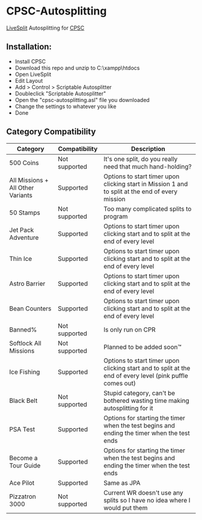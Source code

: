 # CPSC-Autosplitting
[LiveSplit](http://livesplit.github.io/) Autosplitting for [CPSC](https://github.com/Thestickman391/CPSC)

## Installation: 
  - Install CPSC
  - Download this repo and unzip to C:\xampp\htdocs
  - Open LiveSplit
  - Edit Layout
  - Add > Control > Scriptable Autosplitter
  - Doubleclick "Scriptable Autosplitter"
  - Open the "cpsc-autosplitting.asl" file you downloaded
  - Change the settings to whatever you like
  - Done
  
## Category Compatibility 

| Category  | Compatibility | Description |
| ------------- | ------------- | ------------- |
| 500 Coins  | Not supported  | It's one split, do you really need that much hand-holding?  |
| All Missions + All Other Variants  | Supported  | Options to start timer upon clicking start in Mission 1 and to split at the end of every mission  |
| 50 Stamps | Not supported | Too many complicated splits to program |
| Jet Pack Adventure | Supported | Options to start timer upon clicking start and to split at the end of every level |
| Thin Ice | Supported | Options to start timer upon clicking start and to split at the end of every level |
| Astro Barrier | Supported | Options to start timer upon clicking start and to split at the end of every level |
| Bean Counters | Supported | Options to start timer upon clicking start and to split at the end of every level |
| Banned% | Not supported | Is only run on CPR |
| Softlock All Missions | Not supported | Planned to be added soon™ |
| Ice Fishing | Supported | Options to start timer upon clicking start and to split at the end of every level (pink puffle comes out) |
| Black Belt | Not supported | Stupid category, can't be bothered wasting time making autosplitting for it |
| PSA Test | Supported | Options for starting the timer when the test begins and ending the timer when the test ends |
| Become a Tour Guide | Supported | Options for starting the timer when the test begins and ending the timer when the test ends |
| Ace Pilot | Supported | Same as JPA |
| Pizzatron 3000 | Not supported | Current WR doesn't use any splits so I have no idea where I would put them |




